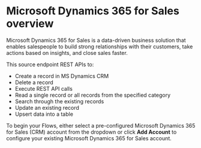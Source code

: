 # Microsoft Dynamics 365 for Sales overview

Microsoft Dynamics 365 for Sales is a data-driven business solution that enables salespeople to build strong relationships with their customers, take actions based on insights, and close sales faster.

This source endpoint REST APIs to:

* Create a record in MS Dynamics CRM
* Delete a record
* Execute REST API calls
* Read a single record or all records from the specified category
* Search through the existing records
* Update an existing record
* Upsert data into a table

To begin your Flows, either select a pre-configured Microsoft Dynamics 365 for Sales (CRM) account from the dropdown or click **Add Account** to configure your existing Microsoft Dynamics 365 for Sales account.
